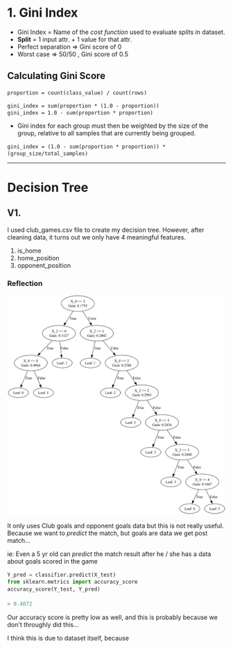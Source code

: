 # 1. Gini Index

- Gini Index = Name of the _cost function_ used to evaluate splits in dataset.
- **Split** = 1 input attr. + 1 value for that attr.
- Perfect separation => Gini score of 0
- Worst case => 50/50 , Gini score of 0.5

## Calculating Gini Score

```
proportion = count(class_value) / count(rows)
```

```
gini_index = sum(proportion * (1.0 - proportion))
gini_index = 1.0 - sum(proportion * proportion)
```

- Gini index for each group must then be weighted by the size of the group, relative to all samples that are currently being grouped.

```
gini_index = (1.0 - sum(proportion * proportion)) * (group_size/total_samples)
```

---

# Decision Tree

## V1.

I used club_games.csv file to create my decision tree.
However, after cleaning data, it turns out we only have 4 meaningful features.

1. is_home
2. home_position
3. opponent_position
<!-- 4. Goals - Opponents and clubs -->

### Reflection

![](./img/club_games_tree_v1.png)

It only uses Club goals and opponent goals data but this is not really useful.
Because we want to _predict_ the match, but goals are data we get post match...

ie: Even a 5 yr old can _predict_ the match result after he / she has a data about goals scored in the game

```python
Y_pred = classifier.predict(X_test)
from sklearn.metrics import accuracy_score
accuracy_score(Y_test, Y_pred)

> 0.4072
```

Our accuracy score is pretty low as well, and this is probably because we don't throughly did this...

I think this is due to dataset itself, because

